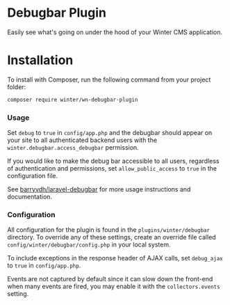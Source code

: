 # Debugbar Plugin

Easily see what's going on under the hood of your Winter CMS application.

# Installation

To install with Composer, run the following command from your project folder:

```bash
composer require winter/wn-debugbar-plugin
```

### Usage

Set `debug` to `true` in `config/app.php` and the debugbar should appear on your site to all authenticated backend users with the `winter.debugbar.access_debugbar` permission.

If you would like to make the debug bar accessible to all users, regardless of authentication and permissions, set `allow_public_access` to `true` in the configuration file.

See [barryvdh/laravel-debugbar](https://github.com/barryvdh/laravel-debugbar) for more usage instructions and documentation.

### Configuration

All configuration for the plugin is found in the `plugins/winter/debugbar` directory. To override any of these settings, create an override file called `config/winter/debugbar/config.php` in your local system.

To include exceptions in the response header of AJAX calls, set `debug_ajax` to `true` in `config/app.php`.

Events are not captured by default since it can slow down the front-end when many events are fired, you may enable it with the `collectors.events` setting.
